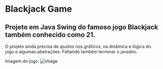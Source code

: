# Blackjack Game
## Projeto em Java Swing do famoso jogo Blackjack também conhecido como 21.
O projeto ainda precisa de ajustes nos gráficos, na dinâmica e lógica do jogo e algumas abstrações.
Faltando também terminar o javadoc.

Imagem do jogo.
![image](https://user-images.githubusercontent.com/105865020/226217654-4ca33cec-b4a3-4244-998a-0d1eeeed3e16.png)
